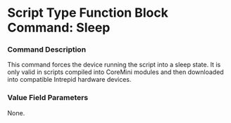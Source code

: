 # Script Type Function Block Command: Sleep

### Command Description

This command forces the device running the script into a sleep state. It is only valid in scripts compiled into CoreMini modules and then downloaded into compatible Intrepid hardware devices.

### Value Field Parameters

None.

